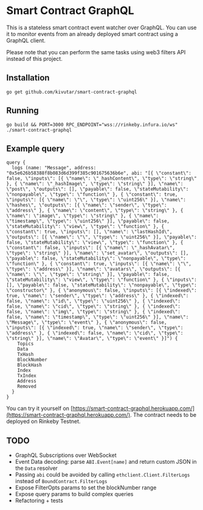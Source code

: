 # Smart Contract GraphQL

This is a stateless smart contract event watcher over GraphQL. You can use it to monitor events from an already deployed smart contract using a GraphQL client.

Please note that you can perform the same tasks using web3 filters API instead of this project.

## Installation

    go get github.com/kivutar/smart-contract-graphql

## Running

    go build && PORT=3000 RPC_ENDPOINT="wss://rinkeby.infura.io/ws" ./smart-contract-graphql

## Example query

```
query {
  logs (name: "Message", address: "0x5e626b58388f8b083d6d399f385c901675636b6e", abi: "[{ \"constant\": false, \"inputs\": [{ \"name\": \"_hashContent\", \"type\": \"string\" }, { \"name\": \"_hashImage\", \"type\": \"string\" }], \"name\": \"post\", \"outputs\": [], \"payable\": false, \"stateMutability\": \"nonpayable\", \"type\": \"function\" }, { \"constant\": true, \"inputs\": [{ \"name\": \"\", \"type\": \"uint256\" }], \"name\": \"hashes\", \"outputs\": [{ \"name\": \"sender\", \"type\": \"address\" }, { \"name\": \"content\", \"type\": \"string\" }, { \"name\": \"image\", \"type\": \"string\" }, { \"name\": \"timestamp\", \"type\": \"uint256\" }], \"payable\": false, \"stateMutability\": \"view\", \"type\": \"function\" }, { \"constant\": true, \"inputs\": [], \"name\": \"lastHashId\", \"outputs\": [{ \"name\": \"\", \"type\": \"uint256\" }], \"payable\": false, \"stateMutability\": \"view\", \"type\": \"function\" }, { \"constant\": false, \"inputs\": [{ \"name\": \"_hashAvatar\", \"type\": \"string\" }], \"name\": \"set_avatar\", \"outputs\": [], \"payable\": false, \"stateMutability\": \"nonpayable\", \"type\": \"function\" }, { \"constant\": true, \"inputs\": [{ \"name\": \"\", \"type\": \"address\" }], \"name\": \"avatars\", \"outputs\": [{ \"name\": \"\", \"type\": \"string\" }], \"payable\": false, \"stateMutability\": \"view\", \"type\": \"function\" }, { \"inputs\": [], \"payable\": false, \"stateMutability\": \"nonpayable\", \"type\": \"constructor\" }, { \"anonymous\": false, \"inputs\": [{ \"indexed\": true, \"name\": \"sender\", \"type\": \"address\" }, { \"indexed\": false, \"name\": \"id\", \"type\": \"uint256\" }, { \"indexed\": false, \"name\": \"cid\", \"type\": \"string\" }, { \"indexed\": false, \"name\": \"img\", \"type\": \"string\" }, { \"indexed\": false, \"name\": \"timestamp\", \"type\": \"uint256\" }], \"name\": \"Message\", \"type\": \"event\" }, { \"anonymous\": false, \"inputs\": [{ \"indexed\": true, \"name\": \"sender\", \"type\": \"address\" }, { \"indexed\": false, \"name\": \"cid\", \"type\": \"string\" }], \"name\": \"Avatar\", \"type\": \"event\" }]") {
    Topics
    Data
    TxHash
    BlockNumber
    BlockHash
    Index
    TxIndex
    Address
    Removed
  }
}
```

You can try it yourself on [https://smart-contract-graphql.herokuapp.com/](https://smart-contract-graphql.herokuapp.com/). The contract needs to be deployed on Rinkeby Testnet.

## TODO

 - GraphQL Subscriptions over WebSocket
 - Event Data decoding: parse `ABI.Event[name]` and return custom JSON in the `Data` resolver
 - Passing `abi` could be avoided by calling `ethclient.Client.FilterLogs` instead of `BoundContract.FilterLogs`
 - Expose FilterOpts params to set the blockNumber range
 - Expose query params to build complex queries
 - Refactoring + tests
